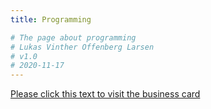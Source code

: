 ```yaml
---
title: Programming

# The page about programming
# Lukas Vinther Offenberg Larsen
# v1.0
# 2020-11-17
---
```


[Please click this text to visit the business card](https://lvol98.github.io/business_card/#/)
